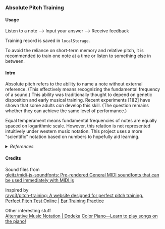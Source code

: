 ### Absolute Pitch Training

#### Usage

Listen to a note --> Input your answer --> Receive feedback

Training record is saved in `localStorage`.

To avoid the reliance on short-term memory and relative pitch, it is recommended to train one note at a time or listen to something else in between.

#### Intro

Absolute pitch refers to the ability to name a note without external reference. (This effectively means recognizing the fundamental frequency of a sound.) This ability was traditionally thought to depend on genetic disposition and early musical training. Recent experiments [1][2] have shown that some adults *can* develop this skill. (The question remains whether they can achieve the same level of performance.)

Equal temperament means fundamental frequencies of notes are equally spaced on logarithmic scale. However, this relation is not represented intuitively under western music notation. This project uses a more "scientific" notation based on numbers to hopefully aid learning.

<details>
    <summary><i>References</i></summary>

[0] [Why Rick Beato is Wrong About Perfect Pitch - Sam Leak - YouTube](https://www.youtube.com/watch?v=HORXRnOSC20&t=40s)

[1] Wong, Y. K., Lui, K. F. H., Yip, K. H. M., & Wong, A. C.-N. (2020). Is it impossible to acquire absolute pitch in adulthood? Attention, Perception, & Psychophysics, 82(3), 1407–1430. https://doi.org/10.3758/s13414-019-01869-3

[2] Hedger, S. C. V., Heald, S. L. M., & Nusbaum, H. C. (2019). Absolute pitch can be learned by some adults. PLOS ONE, 14(9), e0223047. https://doi.org/10.1371/journal.pone.0223047

[3] Bermudez, P., & Zatorre, R. J. (2009). A Distribution of Absolute Pitch Ability as Revealed by Computerized Testing. Music Perception, 27(2), 89–101. https://doi.org/10.1525/mp.2009.27.2.89

</details>


#### Credits

Sound files from\
[gleitz/midi-js-soundfonts: Pre-rendered General MIDI soundfonts that can be used immediately with MIDI.js](https://github.com/gleitz/midi-js-soundfonts)

Inspired by\
[rayo3/pitch-training: A website designed for perfect pitch training.](https://github.com/rayo3/pitch-training)\
[Perfect Pitch Test Online | Ear Training Practice](https://perfectpitch.training/en/)

Other interesting stuff\
[Alternative Music Notation | Dodeka](https://www.dodekamusic.com/learn/alternative-music-notation/) 
[Color Piano—Learn to play songs on the piano!](https://galactic.ink/piano/)
